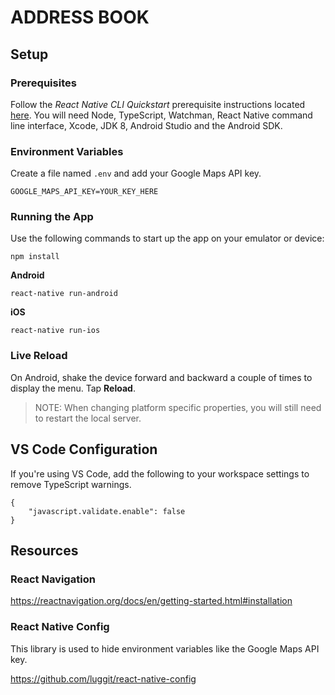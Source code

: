 # ADDRESS BOOK

## Setup

### Prerequisites

Follow the *React Native CLI Quickstart* prerequisite instructions located [here](https://facebook.github.io/react-native/docs/getting-started). You will need Node, TypeScript, Watchman, React Native command line interface, Xcode, JDK 8, Android Studio and the Android SDK. 

### Environment Variables

Create a file named `.env` and add your Google Maps API key.

```
GOOGLE_MAPS_API_KEY=YOUR_KEY_HERE
```

### Running the App

Use the following commands to start up the app on your emulator or device:

```
npm install
```

**Android**

```
react-native run-android
```

**iOS**

```
react-native run-ios
```

### Live Reload

On Android, shake the device forward and backward a couple of times to display the menu. Tap **Reload**.

> NOTE: When changing platform specific properties, you will still need to restart the local server.

## VS Code Configuration

If you're using VS Code, add the following to your workspace settings to remove TypeScript warnings.

```
{
    "javascript.validate.enable": false
}
```

## Resources

### React Navigation

https://reactnavigation.org/docs/en/getting-started.html#installation

### React Native Config

This library is used to hide environment variables like the Google Maps API key. 

https://github.com/luggit/react-native-config